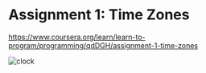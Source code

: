 # Assignment 1: Time Zones

https://www.coursera.org/learn/learn-to-program/programming/qdDGH/assignment-1-time-zones


![clock](https://cloud.githubusercontent.com/assets/5623445/20507624/c988bbb2-b029-11e6-9d2e-e820e9a5171b.PNG)
